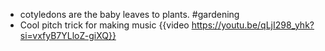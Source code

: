 - cotyledons are the baby leaves to plants. #gardening
- Cool pitch trick for making music {{video https://youtu.be/qLjI298_yhk?si=vxfyB7YLloZ-giXQ}}
